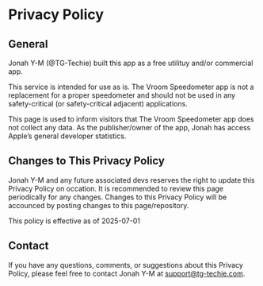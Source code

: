 <!-- NOTE: this file it *MUST NOT* be renamed as it is linked to by the Apple's AppStore Privacy Policy URL -->

# Privacy Policy

## General

Jonah Y-M (@TG-Techie) built this app as a free utilituy and/or commercial app.

This service is intended for use as is. 
The Vroom Speedometer app is not a replacement for a proper speedometer and should not be used in any safety-critical (or safety-critical adjacent) applications. 

This page is used to inform visitors that The Vroom Speedometer app does not collect any data. 
As the publisher/owner of the app, Jonah has access Apple’s general developer statistics.

## Changes to This Privacy Policy

Jonah Y-M and any future associated devs reserves the right to update this Privacy Policy on occation. 
It is recommended to review this page periodically for any changes. 
Changes to this Privacy Policy will be accounced by posting changes to this page/repository.

This policy is effective as of 2025-07-01

## Contact

If you have any questions, comments, or suggestions about this Privacy Policy, please feel free to contact Jonah Y-M at support@tg-techie.com.
